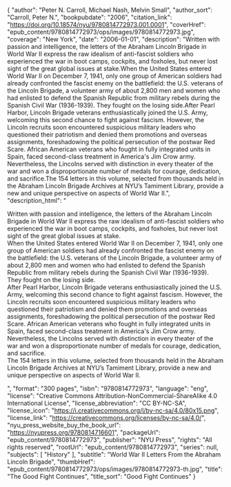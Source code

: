 {
  "author": "Peter N. Carroll, Michael Nash, Melvin Small",
  "author_sort": "Carroll, Peter N.",
  "bookpubdate": "2006",
  "citation_link": "https://doi.org/10.18574/nyu/9780814772973.001.0001",
  "coverHref": "epub_content/9780814772973/ops/images/9780814772973.jpg",
  "coverage": "New York",
  "date": "2006-01-01",
  "description": "Written with passion and intelligence, the letters of the Abraham Lincoln Brigade in World War II express the raw idealism of anti-fascist soldiers who experienced the war in boot camps, cockpits, and foxholes, but never lost sight of the great global issues at stake.When the United States entered World War II on December 7, 1941, only one group of American soldiers had already confronted the fascist enemy on the battlefield: the U.S. veterans of the Lincoln Brigade, a volunteer army of about 2,800 men and women who had enlisted to defend the Spanish Republic from military rebels during the Spanish Civil War (1936-1939). They fought on the losing side.After Pearl Harbor, Lincoln Brigade veterans enthusiastically joined the U.S. Army, welcoming this second chance to fight against fascism. However, the Lincoln recruits soon encountered suspicious military leaders who questioned their patriotism and denied them promotions and overseas assignments, foreshadowing the political persecution of the postwar Red Scare. African American veterans who fought in fully integrated units in Spain, faced second-class treatment in America's Jim Crow army. Nevertheless, the Lincolns served with distinction in every theater of the war and won a disproportionate number of medals for courage, dedication, and sacrifice.The 154 letters in this volume, selected from thousands held in the Abraham Lincoln Brigade Archives at NYU&#8217;s Tamiment Library, provide a new and unique perspective on aspects of World War II.",
  "description_html": "<p>Written with passion and intelligence, the letters of the Abraham Lincoln Brigade in World War II express the raw idealism of anti-fascist soldiers who experienced the war in boot camps, cockpits, and foxholes, but never lost sight of the great global issues at stake.<br>When the United States entered World War II on December 7, 1941, only one group of American soldiers had already confronted the fascist enemy on the battlefield: the U.S. veterans of the Lincoln Brigade, a volunteer army of about 2,800 men and women who had enlisted to defend the Spanish Republic from military rebels during the Spanish Civil War (1936-1939). They fought on the losing side.<br>After Pearl Harbor, Lincoln Brigade veterans enthusiastically joined the U.S. Army, welcoming this second chance to fight against fascism. However, the Lincoln recruits soon encountered suspicious military leaders who questioned their patriotism and denied them promotions and overseas assignments, foreshadowing the political persecution of the postwar Red Scare. African American veterans who fought in fully integrated units in Spain, faced second-class treatment in America's Jim Crow army. Nevertheless, the Lincolns served with distinction in every theater of the war and won a disproportionate number of medals for courage, dedication, and sacrifice.<br>The 154 letters in this volume, selected from thousands held in the Abraham Lincoln Brigade Archives at NYU&#8217;s Tamiment Library, provide a new and unique perspective on aspects of World War II.</p>",
  "format": "300 pages",
  "isbn": "9780814772973",
  "language": "eng",
  "license": "Creative Commons Attribution-NonCommercial-ShareAlike 4.0 International License",
  "license_abbreviation": "CC BY-NC-SA",
  "license_icon": "https://i.creativecommons.org/l/by-nc-sa/4.0/80x15.png",
  "license_link": "https://creativecommons.org/licenses/by-nc-sa/4.0/",
  "nyu_press_website_buy_the_book_url": "https://nyupress.org/9780814716601",
  "packageUrl": "epub_content/9780814772973",
  "publisher": "NYU Press",
  "rights": "All rights reserved",
  "rootUrl": "epub_content/9780814772973",
  "series": null,
  "subjects": [
    "History"
  ],
  "subtitle": "World War II Letters From the Abraham Lincoln Brigade",
  "thumbHref": "epub_content/9780814772973/ops/images/9780814772973-th.jpg",
  "title": "The Good Fight Continues",
  "title_sort": "Good Fight Continues"
}
